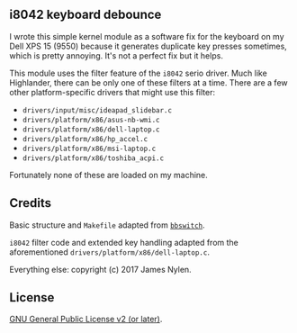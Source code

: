 ## i8042 keyboard debounce

I wrote this simple kernel module as a software fix for the keyboard on my Dell
XPS 15 (9550) because it generates duplicate key presses sometimes, which is
pretty annoying.  It's not a perfect fix but it helps.

This module uses the filter feature of the `i8042` serio driver.  Much like
Highlander, there can be only one of these filters at a time.  There are a few
other platform-specific drivers that might use this filter:

- `drivers/input/misc/ideapad_slidebar.c`
- `drivers/platform/x86/asus-nb-wmi.c`
- `drivers/platform/x86/dell-laptop.c`
- `drivers/platform/x86/hp_accel.c`
- `drivers/platform/x86/msi-laptop.c`
- `drivers/platform/x86/toshiba_acpi.c`

Fortunately none of these are loaded on my machine.

## Credits

Basic structure and `Makefile` adapted from
[`bbswitch`](https://github.com/Bumblebee-Project/bbswitch).

`i8042` filter code and extended key handling adapted from the aforementioned
`drivers/platform/x86/dell-laptop.c`.

Everything else: copyright (c) 2017 James Nylen.

## License

[GNU General Public License v2 (or later)](./LICENSE.md).
